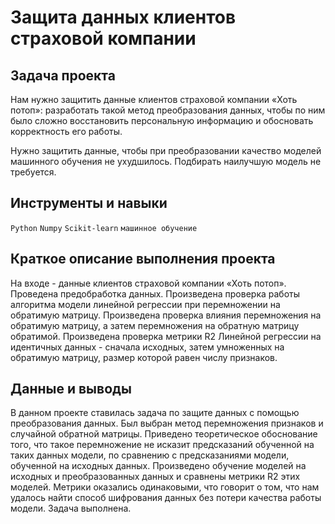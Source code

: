 # Защита данных клиентов страховой компании

## Задача проекта

Нам нужно защитить данные клиентов страховой компании «Хоть потоп»: разработать такой метод преобразования данных, чтобы по ним было сложно восстановить персональную информацию и обосновать корректность его работы.

Нужно защитить данные, чтобы при преобразовании качество моделей машинного обучения не ухудшилось. Подбирать наилучшую модель не требуется.


## Инструменты и навыки

`Python`
`Numpy`
`Scikit-learn`
`машинное обучение`

## Краткое описание выполнения проекта

На входе - данные клиентов страховой компании «Хоть потоп». Проведена предобработка данных. 
Произведена проверка работы алгоритма модели линейной регрессии при перемножении на обратимую матрицу. Произведена проверка влияния перемножения на обратимую матрицу, а затем перемножения на обратную матрицу обратимой. Произведена проверка метрики R2 Линейной регрессии на идентичных данных - сначала исходных, затем умноженных на обратимую матрицу, размер которой равен числу признаков.

## Данные и выводы

В данном проекте ставилась задача по защите данных с помощью преобразования данных. Был выбран метод перемножения признаков и случайной обратной матрицы. Приведено теоретическое обоснование того, что такое перемножение не исказит предсказаний обученной на таких данных модели, по сравнению с предсказаниями модели, обученной на исходных данных. Произведено обучение моделей на исходных и преобразованных данных и сравнены метрики R2 этих моделей. Метрики оказались одинаковыми, что говорит о том, что нам удалось найти способ шифрования данных без потери качества работы модели. Задача выполнена.
